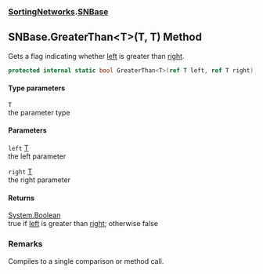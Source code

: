 ### [SortingNetworks](./SortingNetworks.md 'SortingNetworks').[SNBase](./SortingNetworks-SNBase.md 'SortingNetworks.SNBase')
## SNBase.GreaterThan&lt;T&gt;(T, T) Method
Gets a flag indicating whether [left](#SortingNetworks-SNBase-GreaterThan-T-(T_T)-left 'SortingNetworks.SNBase.GreaterThan&lt;T&gt;(T, T).left') is greater than [right](#SortingNetworks-SNBase-GreaterThan-T-(T_T)-right 'SortingNetworks.SNBase.GreaterThan&lt;T&gt;(T, T).right').  
```csharp
protected internal static bool GreaterThan<T>(ref T left, ref T right);
```
#### Type parameters
<a name='SortingNetworks-SNBase-GreaterThan-T-(T_T)-T'></a>
`T`  
the parameter type  
  
#### Parameters
<a name='SortingNetworks-SNBase-GreaterThan-T-(T_T)-left'></a>
`left` [T](#SortingNetworks-SNBase-GreaterThan-T-(T_T)-T 'SortingNetworks.SNBase.GreaterThan&lt;T&gt;(T, T).T')  
the left parameter  
  
<a name='SortingNetworks-SNBase-GreaterThan-T-(T_T)-right'></a>
`right` [T](#SortingNetworks-SNBase-GreaterThan-T-(T_T)-T 'SortingNetworks.SNBase.GreaterThan&lt;T&gt;(T, T).T')  
the right parameter  
  
#### Returns
[System.Boolean](https://docs.microsoft.com/en-us/dotnet/api/System.Boolean 'System.Boolean')  
true if [left](#SortingNetworks-SNBase-GreaterThan-T-(T_T)-left 'SortingNetworks.SNBase.GreaterThan&lt;T&gt;(T, T).left') is greater than [right](#SortingNetworks-SNBase-GreaterThan-T-(T_T)-right 'SortingNetworks.SNBase.GreaterThan&lt;T&gt;(T, T).right'); otherwise false  
### Remarks
Compiles to a single comparison or method call.  

